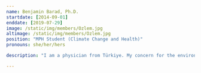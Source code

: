 ```yaml
---
name: Benjamin Barad, Ph.D.
startdate: [2014-09-01]
enddate: [2019-07-29]
image: /static/img/members/Ozlem.jpg
altimage: /static/img/members/Ozlem.jpg
position: "MPH Student (Climate Change and Health)"
pronouns: she/her/hers

description: "I am a physician from Türkiye. My concern for the environment and compassion for all the living beings inspired me to start my MPH program at the U of A. Currently I am working on my APE project “The Impact of Medication Use on the Body’s Ability to Cope with Heat and Recommendations for Prevention”"

---
```

